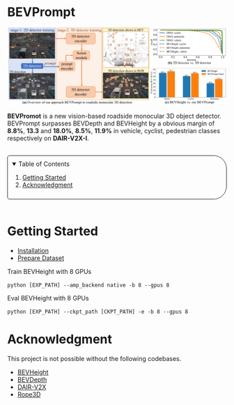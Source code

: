 # BEVPrompt
![Framework and benchmarking-results of BEVPormpt](./assets/intro.png)

**BEVPromot** is a new vision-based roadside monocular 3D object detector. BEVPrompt surpasses BEVDepth and BEVHeight by a obvious margin of **8.8%**, **13.3** and **18.0%**, **8.5%**, **11.9%** in vehicle, cyclist, pedestrian classes respectively on **DAIR-V2X-I**.



<br>

<!-- TABLE OF CONTENTS -->
<details open="open" style='padding: 10px; border-radius:5px 30px 30px 5px; border-style: solid; border-width: 1px;'>
  <summary>Table of Contents</summary>
  <ol>
    <li>
      <a href="#Getting Started">Getting Started</a>
    </li>
    <li>
      <a href="#Acknowledgment">Acknowledgment</a>
    </li>
  </ol>
</details>

<br/>

# Getting Started

- [Installation](docs/install.md)
- [Prepare Dataset](docs/prepare_dataset.md)

Train BEVHeight with 8 GPUs
```
python [EXP_PATH] --amp_backend native -b 8 --gpus 8
```
Eval BEVHeight with 8 GPUs
```
python [EXP_PATH] --ckpt_path [CKPT_PATH] -e -b 8 --gpus 8
```

# Acknowledgment
This project is not possible without the following codebases.
* [BEVHeight](https://github.com/ADLab-AutoDrive/BEVHeight)
* [BEVDepth](https://github.com/Megvii-BaseDetection/BEVDepth)
* [DAIR-V2X](https://github.com/AIR-THU/DAIR-V2X)
* [Rope3D](https://github.com/liyingying0113/rope3d-dataset-tools)

